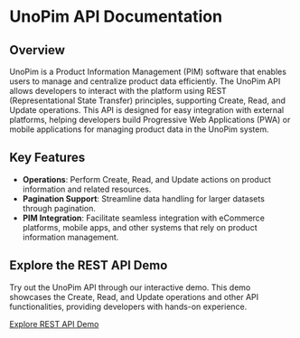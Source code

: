 # UnoPim API Documentation

## Overview

UnoPim is a Product Information Management (PIM) software that enables users to manage and centralize product data efficiently. The UnoPim API allows developers to interact with the platform using REST (Representational State Transfer) principles, supporting Create, Read, and Update operations. This API is designed for easy integration with external platforms, helping developers build Progressive Web Applications (PWA) or mobile applications for managing product data in the UnoPim system.

## Key Features

- **Operations**: Perform Create, Read, and Update actions on product information and related resources.
- **Pagination Support**: Streamline data handling for larger datasets through pagination.
- **PIM Integration**: Facilitate seamless integration with eCommerce platforms, mobile apps, and other systems that rely on product information management.

## Explore the REST API Demo

Try out the UnoPim API through our interactive demo. This demo showcases the Create, Read, and Update operations and other API functionalities, providing developers with hands-on experience.

[Explore REST API Demo](https://www.postman.com/unopim/unopim-apis/documentation/kzy03uh/official-unopim-apis)